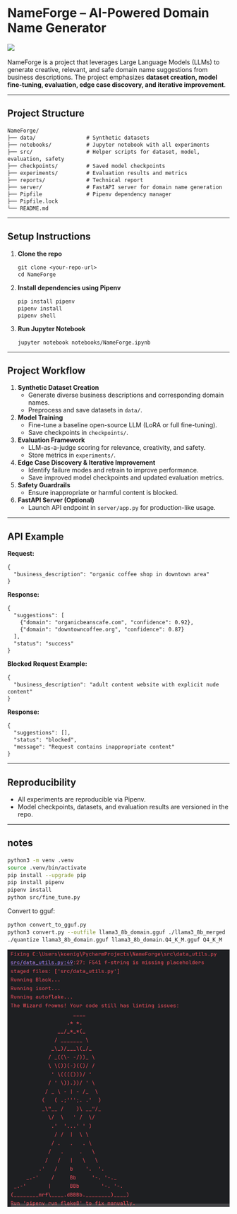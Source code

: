 # NameForge – AI-Powered Domain Name Generator
<a href="https://creativecommons.org/licenses/by-nc-nd/4.0/">
  <img src="https://mirrors.creativecommons.org/presskit/buttons/88x31/png/by-nc-nd.png" width="58"/>
</a>

NameForge is a project that leverages Large Language Models (LLMs) to generate creative, relevant, and safe domain name suggestions from business descriptions. The project emphasizes **dataset creation, model fine-tuning, evaluation, edge case discovery, and iterative improvement**.

- - -

## Project Structure
```
NameForge/
├── data/                # Synthetic datasets
├── notebooks/           # Jupyter notebook with all experiments
├── src/                 # Helper scripts for dataset, model, evaluation, safety
├── checkpoints/         # Saved model checkpoints
├── experiments/         # Evaluation results and metrics
├── reports/             # Technical report
├── server/              # FastAPI server for domain name generation
├── Pipfile              # Pipenv dependency manager
├── Pipfile.lock
└── README.md
```
- - -

## Setup Instructions

1.  **Clone the repo**
    
    ```
    git clone <your-repo-url>
    cd NameForge
    ```
    
2.  **Install dependencies using Pipenv**
    
    ```
    pip install pipenv
    pipenv install
    pipenv shell
    ```
    
3.  **Run Jupyter Notebook**
    
    ```
    jupyter notebook notebooks/NameForge.ipynb
    ```
    

- - -

## Project Workflow

1.  **Synthetic Dataset Creation**
    *   Generate diverse business descriptions and corresponding domain names.
    *   Preprocess and save datasets in `data/`.
2.  **Model Training**
    *   Fine-tune a baseline open-source LLM (LoRA or full fine-tuning).
    *   Save checkpoints in `checkpoints/`.
3.  **Evaluation Framework**
    *   LLM-as-a-judge scoring for relevance, creativity, and safety.
    *   Store metrics in `experiments/`.
4.  **Edge Case Discovery & Iterative Improvement**
    *   Identify failure modes and retrain to improve performance.
    *   Save improved model checkpoints and updated evaluation metrics.
5.  **Safety Guardrails**
    *   Ensure inappropriate or harmful content is blocked.
6.  **FastAPI Server (Optional)**
    *   Launch API endpoint in `server/app.py` for production-like usage.

- - -

## API Example

**Request:**

```
{
  "business_description": "organic coffee shop in downtown area"
}
```

**Response:**

```
{
  "suggestions": [
    {"domain": "organicbeanscafe.com", "confidence": 0.92},
    {"domain": "downtowncoffee.org", "confidence": 0.87}
  ],
  "status": "success"
}
```

**Blocked Request Example:**

```
{
  "business_description": "adult content website with explicit nude content"
}
```

**Response:**

```
{
  "suggestions": [],
  "status": "blocked",
  "message": "Request contains inappropriate content"
}
```

- - -

## Reproducibility

*   All experiments are reproducible via Pipenv.
*   Model checkpoints, datasets, and evaluation results are versioned in the repo.


---

## notes

```bash
python3 -m venv .venv
source .venv/bin/activate
pip install --upgrade pip
pip install pipenv
pipenv install
python src/fine_tune.py
```

Convert to gguf:
```bash
python convert_to_gguf.py
python3 convert.py --outfile llama3_8b_domain.gguf ./llama3_8b_merged
./quantize llama3_8b_domain.gguf llama3_8b_domain.Q4_K_M.gguf Q4_K_M

```
![img.png](img/wizard.png)
